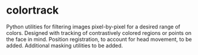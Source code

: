 # colortrack
Python utilities for filtering images pixel-by-pixel for a desired range of colors. Designed with tracking of contrastively colored regions or points on the face in mind. Position registration, to account for head movement, to be added. Additional masking utilities to be added.
